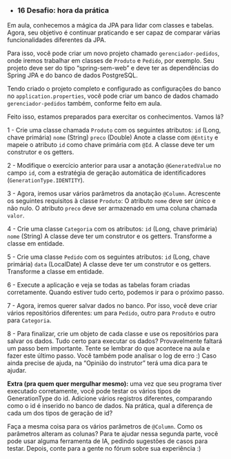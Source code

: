 - ### 16 Desafio: hora da prática

Em aula, conhecemos a mágica da JPA para lidar com classes e tabelas. Agora, seu objetivo é continuar praticando e ser capaz de comparar várias funcionalidades diferentes da JPA.

Para isso, você pode criar um novo projeto chamado `gerenciador-pedidos`, onde iremos trabalhar em classes de `Produto` e `Pedido`, por exemplo. Seu projeto deve ser do tipo “spring-sem-web” e deve ter as dependências do Spring JPA e do banco de dados PostgreSQL.

Tendo criado o projeto completo e configurado as configurações do banco no `application.properties`, você pode criar um banco de dados chamado `gerenciador-pedidos` também, conforme feito em aula.

Feito isso, estamos preparados para exercitar os conhecimentos. Vamos lá?

1 - Crie uma classe chamada `Produto` com os seguintes atributos: `id` (Long, chave primária) `nome` (String) `preco` (Double) Anote a classe com `@Entity` e mapeie o atributo `id` como chave primária com `@Id`. A classe deve ter um construtor e os getters.

2 - Modifique o exercício anterior para usar a anotação `@GeneratedValue` no campo `id`, com a estratégia de geração automática de identificadores (`GenerationType.IDENTITY`).

3 - Agora, iremos usar vários parâmetros da anotação `@Column`. Acrescente os seguintes requisitos à classe `Produto`: O atributo `nome` deve ser único e não nulo. O atributo `preco` deve ser armazenado em uma coluna chamada `valor`.

4 - Crie uma classe `Categoria` com os atributos: `id` (Long, chave primária) `nome` (String) A classe deve ter um construtor e os getters. Transforme a classe em entidade.

5 - Crie uma classe `Pedido` com os seguintes atributos: `id` (Long, chave primária) `data` (LocalDate) A classe deve ter um construtor e os getters. Transforme a classe em entidade.

6 - Execute a aplicação e veja se todas as tabelas foram criadas corretamente. Quando estiver tudo certo, podemos ir para o próximo passo.

7 - Agora, iremos querer salvar dados no banco. Por isso, você deve criar vários repositórios diferentes: um para `Pedido`, outro para `Produto` e outro para `Categoria`.

8 - Para finalizar, crie um objeto de cada classe e use os repositórios para salvar os dados. Tudo certo para executar os dados? Provavelmente faltará um passo bem importante. Tente se lembrar do que acontece na aula e fazer este último passo. Você também pode analisar o log de erro :) Caso ainda precise de ajuda, na “Opinião do instrutor” terá uma dica para te ajudar.

**Extra (pra quem quer mergulhar mesmo):** uma vez que seu programa tiver executado corretamente, você pode testar os vários tipos de GenerationType do id. Adicione vários registros diferentes, comparando como o id é inserido no banco de dados. Na prática, qual a diferença de cada um dos tipos de geração de id?

Faça a mesma coisa para os vários parâmetros de `@Column`. Como os parâmetros alteram as colunas? Para te ajudar nessa segunda parte, você pode usar alguma ferramenta de IA, pedindo sugestões de casos para testar. Depois, conte para a gente no fórum sobre sua experiência :)